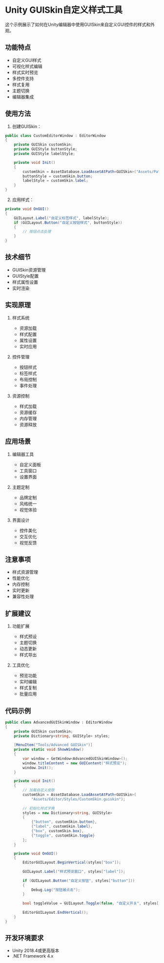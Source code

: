 # Unity GUISkin自定义样式工具

这个示例展示了如何在Unity编辑器中使用GUISkin来自定义GUI控件的样式和外观。

## 功能特点

- 自定义GUI样式
- 可视化样式编辑
- 样式实时预览
- 多控件支持
- 样式复用
- 主题切换
- 编辑器集成

## 使用方法

1. 创建GUISkin：
```csharp
public class CustomEditorWindow : EditorWindow
{
    private GUISkin customSkin;
    private GUIStyle buttonStyle;
    private GUIStyle labelStyle;

    private void Init()
    {
        customSkin = AssetDatabase.LoadAssetAtPath<GUISkin>("Assets/Path/To/YourSkin.guiskin");
        buttonStyle = customSkin.button;
        labelStyle = customSkin.label;
    }
}
```

2. 应用样式：
```csharp
private void OnGUI()
{
    GUILayout.Label("自定义标签样式", labelStyle);
    if (GUILayout.Button("自定义按钮样式", buttonStyle))
    {
        // 按钮点击处理
    }
}
```

## 技术细节

- GUISkin资源管理
- GUIStyle配置
- 样式属性设置
- 实时渲染

## 实现原理

1. 样式系统
   - 资源加载
   - 样式配置
   - 属性设置
   - 实时应用

2. 控件管理
   - 按钮样式
   - 标签样式
   - 布局控制
   - 事件处理

3. 资源控制
   - 样式加载
   - 资源缓存
   - 内存管理
   - 资源释放

## 应用场景

1. 编辑器工具
   - 自定义面板
   - 工具窗口
   - 设置界面
   
2. 主题定制
   - 品牌定制
   - 风格统一
   - 视觉体验
   
3. 界面设计
   - 控件美化
   - 交互优化
   - 视觉反馈

## 注意事项

- 样式资源管理
- 性能优化
- 内存控制
- 实时更新
- 兼容性处理

## 扩展建议

1. 功能扩展
   - 样式预设
   - 主题切换
   - 动态更新
   - 样式导出

2. 工具优化
   - 预览功能
   - 实时编辑
   - 样式复制
   - 批量应用

## 代码示例

```csharp
public class AdvancedGUISkinWindow : EditorWindow
{
    private GUISkin customSkin;
    private Dictionary<string, GUIStyle> styles;
    
    [MenuItem("Tools/Advanced GUISkin")]
    private static void ShowWindow()
    {
        var window = GetWindow<AdvancedGUISkinWindow>();
        window.titleContent = new GUIContent("样式预览");
        window.Init();
    }

    private void Init()
    {
        // 加载自定义皮肤
        customSkin = AssetDatabase.LoadAssetAtPath<GUISkin>(
            "Assets/Editor/Styles/CustomSkin.guiskin");
            
        // 初始化样式字典
        styles = new Dictionary<string, GUIStyle>
        {
            {"button", customSkin.button},
            {"label", customSkin.label},
            {"box", customSkin.box},
            {"toggle", customSkin.toggle}
        };
    }

    private void OnGUI()
    {
        EditorGUILayout.BeginVertical(styles["box"]);
        
        GUILayout.Label("样式预览窗口", styles["label"]);
        
        if (GUILayout.Button("自定义按钮", styles["button"]))
        {
            Debug.Log("按钮被点击");
        }
        
        bool toggleValue = GUILayout.Toggle(false, "自定义开关", styles["toggle"]);
        
        EditorGUILayout.EndVertical();
    }
}
```

## 开发环境要求

- Unity 2018.4或更高版本
- .NET Framework 4.x 